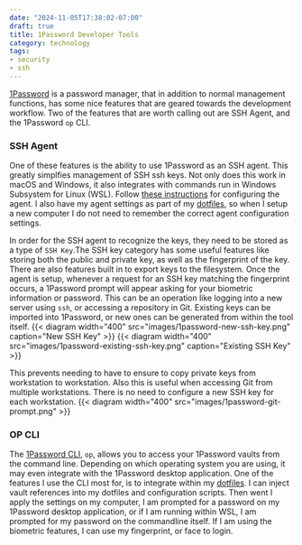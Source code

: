 ```yaml
---
date: "2024-11-05T17:38:02-07:00"
draft: true
title: 1Password Developer Tools
category: technology
tags:
- security
- ssh
---
```

[1Password](https://1password.com) is a password manager, that in addition to normal management functions, has some nice features that are geared towards the development workflow.  Two of the features that are worth calling out are SSH Agent, and the 1Password `op` CLI.

### SSH Agent
One of these features is the ability to use 1Password as an SSH agent.  This greatly simplfies management of SSH ssh keys.  Not only does this work in macOS and Windows, it also integrates with commands run in Windows Subsystem for Linux (WSL).  Follow [these instructions](https://developer.1password.com/docs/ssh/agent) for configuring the agent.  I also have my agent settings as part of my [dotfiles](https://github.com/zmaillard/dotfiles/blob/main/home/dot_ssh/config.tmpl), so when I setup a new computer I do not need to remember the correct agent configuration settings.

In order for the SSH agent to recognize the keys, they need to be stored as a type of `SSH Key`.The SSH key category has some useful features like storing both the public and private key, as well as the fingerprint of the key.  There are also features built in to export keys to the filesystem.  Once the agent is setup, whenever a request for an SSH key matching the fingerprint occurs, a 1Password prompt will appear asking for your biometric information or password.  This can be an operation like logging into a new server using `ssh`, or accessing a repository in Git.  Existing keys can be imported into 1Password, or new ones can be generated from within the tool itself.
{{< diagram width="400" src="images/1password-new-ssh-key.png" caption="New SSH Key"  >}}
{{< diagram width="400" src="images/1password-existing-ssh-key.png" caption="Existing SSH Key" >}}





This prevents needing to have to ensure to copy private keys from workstation to workstation.  Also this is useful when accessing Git from multiple workstations.  There is no need to configure a new SSH key for each workstation.  {{< diagram width="400" src="images/1password-git-prompt.png"  >}}




### OP CLI
The [1Password CLI](https://developer.1password.com/docs/cli/), `op`, allows you to access your 1Password vaults from the command line.  Depending on which operating system you are using, it may even integrate with the 1Password desktop application.  One of the features I use the CLI most for, is to integrate within my [dotfiles](https://github.com/zmaillard/dotfiles).  I can inject vault references into my dotfiles and configuration scripts.  Then went I apply the settings on my computer, I am prompted for a password on my 1Password desktop application, or if I am running within WSL, I am prompted for my password on the commandline itself.  If I am using the biometric features, I can use my fingerprint, or face to login.
